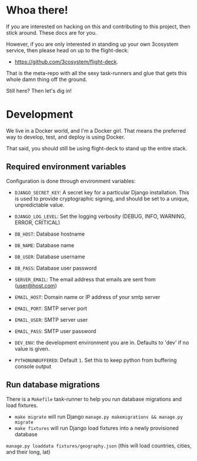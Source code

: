 # Whoa there!
    
If you are interested on hacking on this and contributing to this project, then stick around. These docs are for you.

However, if you are only interested in standing up your own 3cosystem service, then please head on up to the
flight-deck:

  - https://github.com/3cosystem/flight-deck. 
  
That is the meta-repo with all the sexy task-runners and glue that gets this whole damn thing off the ground.

Still here? Then let's dig in!

# Development
We live in a Docker world, and I'm a Docker girl. That means the preferred way to develop, test, and deploy
 is using Docker.

That said, you should still be using flight-deck to stand up the entire stack. 

## Required environment variables
Configuration is done through environment variables:

  - `DJANGO_SECRET_KEY`: A secret key for a particular Django installation. 
  This is used to provide cryptographic signing, and should be set to a unique, unpredictable value. 
  - `DJANGO_LOG_LEVEL`: Set the logging verbosity (DEBUG, INFO, WARNING, ERROR, CRITICAL)
  - `DB_HOST`: Database hostname
  - `DB_NAME`: Database name
  - `DB_USER`: Database username
  - `DB_PASS`: Database user password
  - `SERVER_EMAIL`: The email address that emails are sent from (user@host.com)

  - `EMAIL_HOST`: Domain name or IP address of your smtp server
  - `EMAIL_PORT`: SMTP server port
  - `EMAIL_USER`: SMTP server user
  - `EMAIL_PASS`: SMTP user password

  - `DEV_ENV`: the development environment you are in. Defaults to 'dev' if no value is given. 

  - `PYTHONUNBUFFERED`: Default `1`. Set this to keep python from buffering console output

## Run database migrations
There is a `Makefile` task-runner to help you run database migrations and load fixtures.  

  - `make migrate` will run Django `manage.py makemigrations && manage.py migrate`
  - `make fixtures` will run Django load fixtures into a newly provisioned database
  
`manage.py loaddata fixtures/geography.json` (this will load countries, cities, and their long, lat)  
